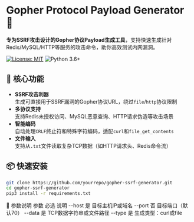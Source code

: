 # Gopher Protocol Payload Generator 🔌

**专为SSRF攻击设计的Gopher协议Payload生成工具**，支持快速生成针对Redis/MySQL/HTTP等服务的攻击命令，助你高效测试内网漏洞。

[![License: MIT](https://img.shields.io/badge/License-MIT-yellow.svg)](https://opensource.org/licenses/MIT)
![Python 3.6+](https://img.shields.io/badge/Python-3.6%2B-blue.svg)

## 🚀 核心功能

- **SSRF攻击利器**  
  生成可直接用于SSRF漏洞的Gopher协议URL，绕过`file`/`http`协议限制
- **多协议支持**  
  支持Redis未授权访问、MySQL恶意查询、HTTP请求伪造等攻击场景
- **智能编码**  
  自动处理`CRLF`终止符和特殊字符编码，适配`curl`和`file_get_contents`
- **文件输入**  
  支持从`.txt`文件读取复杂TCP数据（如HTTP请求头、Redis命令流）

## 📦 快速安装

```bash
git clone https://github.com/yourrepo/gopher-ssrf-generator.git
cd gopher-ssrf-generator
pip3 install -r requirements.txt
```

📌 参数说明
参数	必选	说明
--host	是	目标主机IP或域名
--port	否	目标端口（默认70）
--data	是	TCP数据字符串或文件路径
--type	是	生成类型：curl或file
